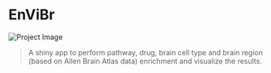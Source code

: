 # EnViBr
![Project Image](https://github.com/ACDBio/EnViBr/blob/main/EnViBr_scheme.png)
>A shiny app to perform pathway, drug, brain cell type and brain region (based on Allen Brain Atlas data) enrichment and visualize the results.
